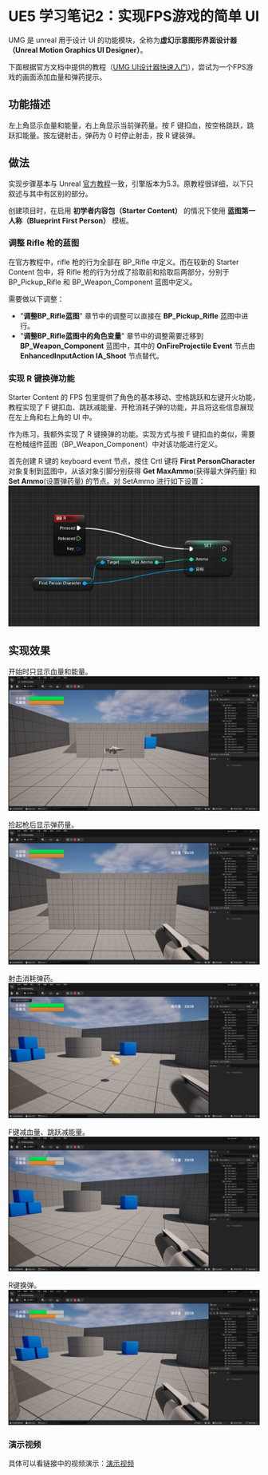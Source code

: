 # UE5 学习笔记2：实现FPS游戏的简单 UI

UMG 是 unreal 用于设计 UI 的功能模块，全称为**虚幻示意图形界面设计器（Unreal Motion Graphics UI Designer）**。

下面根据官方文档中提供的教程（[UMG UI设计器快速入门](https://docs.unrealengine.com/5.3/zh-CN/umg-ui-designer-quick-start-guide-in-unreal-engine/)），尝试为一个FPS游戏的画面添加血量和弹药提示。


## 功能描述

左上角显示血量和能量，右上角显示当前弹药量。按 F 键扣血，按空格跳跃，跳跃扣能量。按左键射击，弹药为 0 时停止射击，按 R 键装弹。


## 做法

实现步骤基本与 Unreal [官方教程](https://docs.unrealengine.com/5.3/zh-CN/umg-ui-designer-quick-start-guide-in-unreal-engine/)一致，引擎版本为5.3。原教程很详细，以下只叙述与其中有区别的部分。

创建项目时，在启用 **初学者内容包（Starter Content）** 的情况下使用 **蓝图第一人称（Blueprint First Person）** 模板。


### 调整 Rifle 枪的蓝图

在官方教程中，rifle 枪的行为全部在 BP_Rifle 中定义。而在较新的 Starter Content 包中，将 Rifle 枪的行为分成了拾取前和拾取后两部分，分别于 BP_Pickup_Rifle 和 BP_Weapon_Component 蓝图中定义。

需要做以下调整：
- "**调整BP_Rifle蓝图**" 章节中的调整可以直接在 **BP_Pickup_Rifle** 蓝图中进行。
- "**调整BP_Rifle蓝图中的角色变量**" 章节中的调整需要迁移到 **BP_Weapon_Component** 蓝图中，其中的 **OnFireProjectile Event** 节点由 **EnhancedInputAction IA_Shoot** 节点替代。

### 实现 R 键换弹功能

Starter Content 的 FPS 包里提供了角色的基本移动、空格跳跃和左键开火功能，教程实现了 F 键扣血、跳跃减能量、开枪消耗子弹的功能，并且将这些信息展现在左上角和右上角的 UI 中。

作为练习，我额外实现了 R 键换弹的功能。实现方式与按 F 键扣血的类似，需要在枪械组件蓝图（BP_Weapon_Component）中对该功能进行定义。

首先创建 R 键的 keyboard event 节点，按住 Crtl 键将 **First PersonCharacter** 对象复制到蓝图中，从该对象引脚分别获得 **Get MaxAmmo**(获得最大弹药量) 和 **Set Ammo**(设置弹药量) 的节点。对 SetAmmo 进行如下设置：
![](imgs/R键换弹功能蓝图.png)


## 实现效果

开始时只显示血量和能量。
![](imgs/开始时.png)

捡起枪后显示弹药量。
![](imgs/捡起枪.png)

射击消耗弹药。
![](imgs/射击.png)

F键减血量、跳跃减能量。
![](imgs/血量和精力消耗.png)

R键换弹。
![](imgs/R键换弹.png)



### 演示视频

具体可以看链接中的视频演示：[演示视频](https://app.v.tencent.com/cooperation/review/dfbb71f5-696f-4267-a8e8-660ebbb08a65/656ddb1a99605e0001876cbc/2QvP7MMm)


